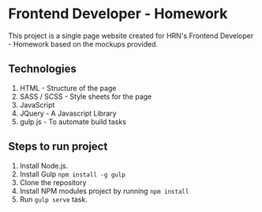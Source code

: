 # Frontend Developer - Homework

This project is a single page website created for HRN's Frontend Developer - Homework based on the mockups provided.

## Technologies
1. HTML - Structure of the page
2. SASS / SCSS - Style sheets for the page
3. JavaScript
4. JQuery - A Javascript Library
5. gulp.js - To automate build tasks

## Steps to run project
1. Install Node.js.
2. Install Gulp `npm install -g gulp`
3. Clone the repository
4. Install NPM modules project by running `npm install`
5. Run `gulp serve` task.
